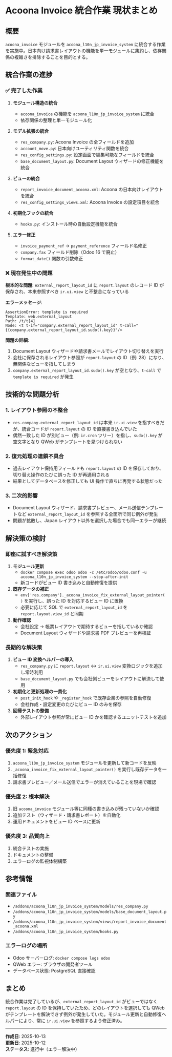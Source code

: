# Acoona Invoice 統合作業 現状まとめ

## 概要

`acoona_invoice` モジュールを `acoona_l10n_jp_invoice_system` に統合する作業を実施中。日本向け請求書レイアウトの機能を単一モジュールに集約し、依存関係の複雑さを排除することを目的とする。

## 統合作業の進捗

### ✅ 完了した作業

1. **モジュール構造の統合**
   - `acoona_invoice` の機能を `acoona_l10n_jp_invoice_system` に統合
   - 依存関係の整理と単一モジュール化

2. **モデル拡張の統合**
   - `res_company.py`: Acoona Invoice の全フィールドを追加
   - `account_move.py`: 日本向けユーティリティ関数を統合
   - `res_config_settings.py`: 設定画面で編集可能なフィールドを統合
   - `base_document_layout.py`: Document Layout ウィザードの修正機能を統合

3. **ビューの統合**
   - `report_invoice_document_acoona.xml`: Acoona の日本向けレイアウトを統合
   - `res_config_settings_views.xml`: Acoona Invoice の設定項目を統合

4. **初期化フックの統合**
   - `hooks.py`: インストール時の自動設定機能を統合

5. **エラー修正**
   - `invoice_payment_ref` → `payment_reference` フィールド名修正
   - `company.fax` フィールド削除（Odoo 16 で廃止）
   - `format_date()` 関数の引数修正

### ❌ 現在発生中の問題

**根本的な問題**: `external_report_layout_id` に `report.layout` のレコード ID が保存され、本来参照すべき `ir.ui.view` と不整合になっている

**エラーメッセージ**:
```
AssertionError: template is required
Template: web.external_layout
Path: /t/t[4]
Node: <t t-if="company.external_report_layout_id" t-call="{{company.external_report_layout_id.sudo().key}}"/>
```

**問題の詳細**:
1. Document Layout ウィザードや請求書メールでレイアウト切り替えを実行
2. 会社に保存されるレイアウト参照が `report.layout` の ID（例: 28）になり、無関係なビューを指してしまう
3. `company.external_report_layout_id.sudo().key` が空となり、`t-call` で `template is required` が発生

## 技術的な問題分析

### 1. レイアウト参照の不整合
- `res.company.external_report_layout_id` は本来 `ir.ui.view` を指すべきだが、統合コードが `report.layout` の ID を直接書き込んでいた
- 偶然一致した ID が別ビュー（例: `ir.cron` ツリー）を指し、`sudo().key` が空文字となり QWeb がテンプレートを見つけられない

### 2. 復元処理の連鎖不具合
- 過去レイアウト保持用フィールドも `report.layout` の ID を保存しており、切り替え操作のたびに誤った ID が再適用される
- 結果としてデータベースを修正しても UI 操作で直ちに再発する状態だった

### 3. 二次的影響
- Document Layout ウィザード、請求書プレビュー、メール送信テンプレートなど `external_report_layout_id` を参照する全箇所で同じ例外が発生
- 問題が拡散し、Japan レイアウト以外を選択した場合でも同一エラーが継続

## 解決策の検討

### 即座に試すべき解決策

1. **モジュール更新**
   - `docker compose exec odoo odoo -c /etc/odoo/odoo.conf -u acoona_l10n_jp_invoice_system --stop-after-init`
   - 新コードがビュー ID 書き込みと自動修復を提供
2. **既存データの補正**
   - `env['res.company']._acoona_invoice_fix_external_layout_pointer()` を実行し、誤った ID を対応するビュー ID に置換
   - 必要に応じて SQL で `external_report_layout_id` を `report.layout.view_id` と同期
3. **動作確認**
   - 会社設定 → 帳票レイアウトで期待するビューを指しているか確認
   - Document Layout ウィザードや請求書 PDF プレビューを再検証

### 長期的な解決策

1. **ビュー ID 変換ヘルパーの導入**
   - `res_company.py` に `report.layout` ↔ `ir.ui.view` 変換ロジックを追加し常時利用
   - `base_document_layout.py` でも会社側ビューをレイアウトに解決して使用
2. **初期化と更新処理の一貫化**
   - `post_init_hook` や `_register_hook` で既存企業の参照を自動修復
   - 会社作成・設定変更のたびにビュー ID のみを保存
3. **回帰テストの整備**
   - 外部レイアウト参照が常にビュー ID かを確認するユニットテストを追加

## 次のアクション

### 優先度 1: 緊急対応
1. `acoona_l10n_jp_invoice_system` モジュールを更新して新コードを反映
2. `_acoona_invoice_fix_external_layout_pointer()` を実行し既存データを一括修復
3. 請求書プレビュー／メール送信でエラーが消えていることを現場で確認

### 優先度 2: 根本解決
1. 旧 `acoona_invoice` モジュール等に同種の書き込みが残っていないか確認
2. 追加テスト（ウィザード・請求書レポート）を自動化
3. 運用ドキュメントをビュー ID ベースに更新

### 優先度 3: 品質向上
1. 統合テストの実施
2. ドキュメントの整備
3. エラーログの監視体制構築

## 参考情報

### 関連ファイル
- `/addons/acoona_l10n_jp_invoice_system/models/res_company.py`
- `/addons/acoona_l10n_jp_invoice_system/models/base_document_layout.py`
- `/addons/acoona_l10n_jp_invoice_system/views/report_invoice_document_acoona.xml`
- `/addons/acoona_l10n_jp_invoice_system/hooks.py`

### エラーログの場所
- Odoo サーバーログ: `docker compose logs odoo`
- QWeb エラー: ブラウザの開発者ツール
- データベース状態: PostgreSQL 直接確認

## まとめ

統合作業は完了しているが、`external_report_layout_id` がビューではなく `report.layout` の ID を保持していたため、どのレイアウトを選択しても QWeb がテンプレートを解決できず例外が発生していた。モジュール更新と自動修復ヘルパーにより、常に `ir.ui.view` を参照するよう修正済み。

---

**作成日**: 2025-10-13  
**更新日**: 2025-10-12  
**ステータス**: 進行中（エラー解決中）
